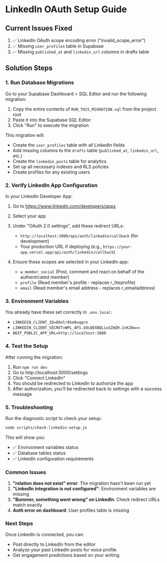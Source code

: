 # LinkedIn OAuth Setup Guide

## Current Issues Fixed
1. ✅ LinkedIn OAuth scope encoding error ("invalid_scope_error")
2. ✅ Missing `user_profiles` table in Supabase
3. ✅ Missing `published_at` and `linkedin_url` columns in drafts table

## Solution Steps

### 1. Run Database Migrations

Go to your Supabase Dashboard > SQL Editor and run the following migration:

1. Copy the entire contents of `RUN_THIS_MIGRATION.sql` from the project root
2. Paste it into the Supabase SQL Editor
3. Click "Run" to execute the migration

This migration will:
- Create the `user_profiles` table with all LinkedIn fields
- Add missing columns to the `drafts` table (`published_at`, `linkedin_url`, etc.)
- Create the `linkedin_posts` table for analytics
- Set up all necessary indexes and RLS policies
- Create profiles for any existing users

### 2. Verify LinkedIn App Configuration

In your LinkedIn Developer App:
1. Go to https://www.linkedin.com/developers/apps
2. Select your app
3. Under "OAuth 2.0 settings", add these redirect URLs:
   - `http://localhost:3000/api/auth/linkedin/callback` (for development)
   - Your production URL if deploying (e.g., `https://your-app.vercel.app/api/auth/linkedin/callback`)

4. Ensure these scopes are selected in your LinkedIn app:
   - `w_member_social` (Post, comment and react on behalf of the authenticated member)
   - `profile` (Read member's profile - replaces r_liteprofile)  
   - `email` (Read member's email address - replaces r_emailaddress)

### 3. Environment Variables

You already have these set correctly in `.env.local`:
- `LINKEDIN_CLIENT_ID=86elr8ke0uqqro`
- `LINKEDIN_CLIENT_SECRET=WPL_AP1.ddsQEXBQLiuSZmQ9.1nK20w==`
- `NEXT_PUBLIC_APP_URL=http://localhost:3000`

### 4. Test the Setup

After running the migration:
1. Run `npm run dev`
2. Go to http://localhost:3000/settings
3. Click "Connect LinkedIn"
4. You should be redirected to LinkedIn to authorize the app
5. After authorization, you'll be redirected back to settings with a success message

### 5. Troubleshooting

Run the diagnostic script to check your setup:
```bash
node scripts/check-linkedin-setup.js
```

This will show you:
- ✅ Environment variables status
- ✅ Database tables status
- ✅ LinkedIn configuration requirements

### Common Issues

1. **"relation does not exist" error**: The migration hasn't been run yet
2. **"LinkedIn integration is not configured"**: Environment variables are missing
3. **"Bummer, something went wrong" on LinkedIn**: Check redirect URLs match exactly
4. **Auth error on dashboard**: User profiles table is missing

### Next Steps

Once LinkedIn is connected, you can:
- Post directly to LinkedIn from the editor
- Analyze your past LinkedIn posts for voice profile
- Get engagement predictions based on your writing